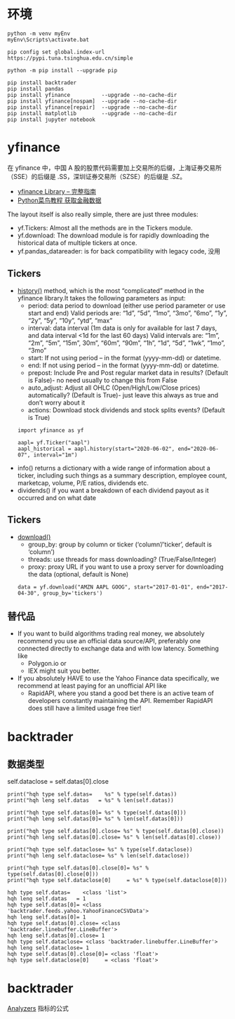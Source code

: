 <!--
 * @Author: Huang, Quan Hang quanhang.huang@siemens.com
 * @Date: 2024-06-03 16:54:05
 * @LastEditors: Huang, Quan Hang 250901214@qq.com
 * @LastEditTime: 2024-06-10 22:08:22
 * @FilePath: \myBacktrader\hqhReadMe.md
 * @Description: 这是默认设置,请设置`customMade`, 打开koroFileHeader查看配置 进行设置: https://github.com/OBKoro1/koro1FileHeader/wiki/%E9%85%8D%E7%BD%AE
-->
# 环境
```
python -m venv myEnv
myEnv\Scripts\activate.bat

pip config set global.index-url https://pypi.tuna.tsinghua.edu.cn/simple

python -m pip install --upgrade pip

pip install backtrader
pip install pandas
pip install yfinance          --upgrade --no-cache-dir
pip install yfinance[nospam]  --upgrade --no-cache-dir
pip install yfinance[repair]  --upgrade --no-cache-dir
pip install matplotlib        --upgrade --no-cache-dir
pip install jupyter notebook

```

# yfinance
在 yfinance 中，中国 A 股的股票代码需要加上交易所的后缀，上海证券交易所（SSE）的后缀是 .SS，深圳证券交易所（SZSE）的后缀是 .SZ。
- [yfinance Library – 完整指南](https://algotrading101.com/learn/yfinance-guide/)
- [Python菜鸟教程 获取金融数据](https://www.runoob.com/python-qt/qt-get-data.html)
  
The layout itself is also really simple, there are just three modules:
- yf.Tickers: Almost all the methods are in the Tickers module.
- yf.download: The download module is for rapidly downloading the historical data of multiple tickers at once.
- yf.pandas_datareader: is for back compatibility with legacy code, 没用

## Tickers
-  [history()](https://github.com/ranaroussi/yfinance/wiki/Ticker) method, which is the most “complicated” method in the yfinance library.It takes the following parameters as input:
    - period: data period to download (either use period parameter or use start and end) Valid periods are: “1d”, “5d”, “1mo”, “3mo”, “6mo”, “1y”, “2y”, “5y”, “10y”, “ytd”, “max”
   - interval: data interval (1m data is only for available for last 7 days, and data interval <1d for the last 60 days) Valid intervals are: “1m”, “2m”, “5m”, “15m”, 30m”, “60m”, “90m”, “1h”, “1d”, “5d”, “1wk”, “1mo”, “3mo”
   - start: If not using period – in the format (yyyy-mm-dd) or datetime.
   - end: If not using period – in the format (yyyy-mm-dd) or datetime.
   - prepost: Include Pre and Post regular market data in results? (Default is False)- no need usually to change this from False
   - auto_adjust: Adjust all OHLC (Open/High/Low/Close prices) automatically? (Default is True)- just leave this always as true and don’t worry about it
   - actions: Download stock dividends and stock splits events? (Default is True)
   ```
   import yfinance as yf

   aapl= yf.Ticker("aapl")
   aapl_historical = aapl.history(start="2020-06-02", end="2020-06-07", interval="1m")
   ```
- info() returns a dictionary with a wide range of information about a ticker, including such things as a summary description, employee count, marketcap, volume, P/E ratios, dividends etc.
- dividends() if you want a breakdown of each dividend payout as it occurred and on what date

## Tickers
- [download()](https://github.com/ranaroussi/yfinance/wiki/Tickers)
   - group_by: group by column or ticker (‘column’/’ticker’, default is ‘column’)
   - threads: use threads for mass downloading? (True/False/Integer)
   - proxy: proxy URL if you want to use a proxy server for downloading the data (optional, default is None)
   ```
   data = yf.download("AMZN AAPL GOOG", start="2017-01-01", end="2017-04-30", group_by='tickers')
   ```

## 替代品
- If you want to build algorithms trading real money, we absolutely recommend you use an official data source/API, preferably one connected directly to exchange data and with low latency. Something like 
  - Polygon.io or 
  - IEX might suit you better.
- If you absolutely HAVE to use the Yahoo Finance data specifically, we recommend at least paying for an unofficial API like 
  - RapidAPI, where you stand a good bet there is an active team of developers constantly maintaining the API. Remember RapidAPI does still have a limited usage free tier!

# backtrader 
## 数据类型
self.dataclose = self.datas[0].close
```
print("hqh type self.datas=    %s" % type(self.datas))
print("hqh leng self.datas   = %s" % len(self.datas))

print("hqh type self.datas[0]= %s" % type(self.datas[0]))
print("hqh leng self.datas[0]= %s" % len(self.datas[0]))

print("hqh type self.datas[0].close= %s" % type(self.datas[0].close))
print("hqh leng self.datas[0].close= %s" % len(self.datas[0].close))

print("hqh type self.dataclose= %s" % type(self.dataclose))
print("hqh leng self.dataclose= %s" % len(self.dataclose))

print("hqh type self.datas[0].close[0]= %s" % type(self.datas[0].close[0]))
print("hqh type self.dataclose[0]     = %s" % type(self.dataclose[0]))
```
```
hqh type self.datas=    <class 'list'>
hqh leng self.datas   = 1
hqh type self.datas[0]= <class 'backtrader.feeds.yahoo.YahooFinanceCSVData'>
hqh leng self.datas[0]= 1
hqh type self.datas[0].close= <class 'backtrader.linebuffer.LineBuffer'>
hqh leng self.datas[0].close= 1
hqh type self.dataclose= <class 'backtrader.linebuffer.LineBuffer'>
hqh leng self.dataclose= 1
hqh type self.datas[0].close[0]= <class 'float'>
hqh type self.dataclose[0]     = <class 'float'>
```

# backtrader
[Analyzers](https://blog.csdn.net/Castlehe/article/details/113772133) 指标的公式